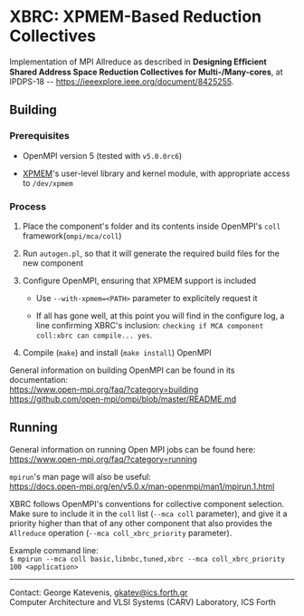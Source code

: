 # XBRC: XPMEM-Based Reduction Collectives

Implementation of MPI Allreduce as described in **Designing Efﬁcient Shared
Address Space Reduction Collectives for Multi-/Many-cores**, at IPDPS-18 -- https://ieeexplore.ieee.org/document/8425255.

## Building

### Prerequisites

- OpenMPI version 5 (tested with `v5.0.0rc6`)

- [XPMEM](https://github.com/hjelmn/xpmem)'s user-level library and kernel module, with appropriate 
access to `/dev/xpmem`

### Process

1. Place the component's folder and its contents inside OpenMPI's `coll` framework(`ompi/mca/coll`)

2. Run `autogen.pl`, so that it will generate the required build files for the new component

3. Configure OpenMPI, ensuring that XPMEM support is included
	- Use `--with-xpmem=<PATH>` parameter to explicitely request it

	- If all has gone well, at this point you will find in the configure log, a line confirming
	XBRC's inclusion: `checking if MCA component coll:xbrc can compile... yes`.
	
4. Compile (`make`) and install (`make install`) OpenMPI

General information on building OpenMPI can be found in its documentation:  
https://www.open-mpi.org/faq/?category=building  
https://github.com/open-mpi/ompi/blob/master/README.md

## Running

General information on running Open MPI jobs can be found here:  
https://www.open-mpi.org/faq/?category=running

`mpirun`'s man page will also be useful:  
https://docs.open-mpi.org/en/v5.0.x/man-openmpi/man1/mpirun.1.html

XBRC follows OpenMPI's conventions for collective component selection. Make sure to include it in
the `coll` list (`--mca coll` parameter), and give it a priority higher than that of any other
component that also provides the `Allreduce` operation (`--mca coll_xbrc_priority` parameter).

Example command line:  
`$ mpirun --mca coll basic,libnbc,tuned,xbrc --mca coll_xbrc_priority 100 <application>`

---
Contact: George Katevenis, gkatev@ics.forth.gr  
Computer Architecture and VLSI Systems (CARV) Laboratory, ICS Forth
